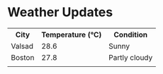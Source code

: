 # Weather Updates

<!-- WEATHER-UPDATE-START -->
<table><tr><th>City</th><th>Temperature (°C)</th><th>Condition</th></tr><tr><td>Valsad</td><td>28.6</td><td>Sunny</td></tr><tr><td>Boston</td><td>27.8</td><td>Partly cloudy</td></tr><tr><td></td><td></td><td></td></tr></table>
<!-- WEATHER-UPDATE-END -->
